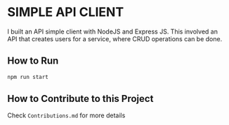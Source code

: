# SIMPLE API CLIENT
I built an API simple client with NodeJS and Express JS. This involved an API that creates users for a service, where CRUD operations can be done.

## How to Run

```sh
npm run start
```


## How to Contribute to this Project
Check `Contributions.md` for more details
